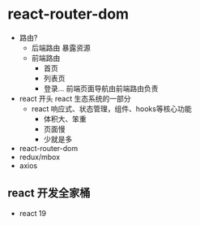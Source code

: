 # react-router-dom

- 路由?
  - 后端路由
    暴露资源
  - 前端路由
    - 首页
    - 列表页
    - 登录...
  前端页面导航由前端路由负责
- react 开头
  react 生态系统的一部分
  - react
    响应式、状态管理，组件、hooks等核心功能
    - 体积大、笨重
    - 页面慢
    - 少就是多
- react-router-dom
- redux/mbox
- axios

## react 开发全家桶

- react 19
